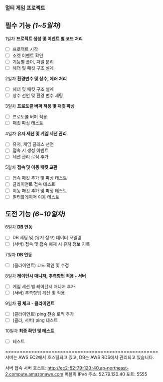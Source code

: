 ### 멀티 게임 프로젝트

## **필수 기능 _(1~5일차)_**

1일차 **프로젝트 생성 및 이벤트 별 코드 처리**

- [ ] 프로젝트 시작
- [ ] 소켓 이벤트 확인
- [ ] 기능별 폴더, 파일 분리
- [ ] 헤더 및 패킷 구조 설계

2일차 **환경변수 및 상수, 에러 처리**

- [ ] 헤더 및 패킷 구조 설계
- [ ] 상수 선언 및 환경 변수 세팅

3일차 **프로토콜 버퍼 적용 및 패킷 파싱**

- [ ] 프로토콜 버퍼 적용
- [ ] 패킷 파싱 테스트

4일차 **유저 세션 및 게임 세션 관리**

- [ ] 유저, 게임 클래스 선언
- [ ] 접속 시 생성 이벤트
- [ ] 세션 관리 로직 추가

5일차 **접속 및 이동 패킷 교환**

- [ ] 접속 패킷 추가 및 파싱 테스트
- [ ] 클라이언트 접속 테스트
- [ ] 이동 패킷 추가 및 파싱 테스트
- [ ] 멀티플레이어 이동 테스트

## **도전 기능 _(6~10일차)_**

6일차 **DB 연동**

- [ ] DB 세팅 및 (유저 정보) 데이터 모델링
- [ ] (서버) 접속 및 접속 해제 시 유저 정보 기록

7일차 **DB 연동**

- [ ] (클라이언트) 코드 확인 및 수정

8일차 **레이턴시 매니저, 추측항법 적용 - 서버**

- [ ] 게임 세션 별 레이턴시 매니저 추가
- [ ] (서버) 추측항법 계산 및 적용

9일차 **핑 체크 - 클라이언트**

- [ ] (클라이언트) ping 전송 로직 추가
- [ ] (클라, 서버) ping 테스트

10일차 **최종 확인 및 테스트**

- [ ] 테스트

=====================================================
서버는 AWS EC2에서 호스팅되고 있고, DB는 AWS RDS에서 관리되고 있습니다.

서버 접속
서버 호스트: http://ec2-52-79-120-40.ap-northeast-2.compute.amazonaws.com
퍼블릭 IPv4 주소: 52.79.120.40
포트: 5555


